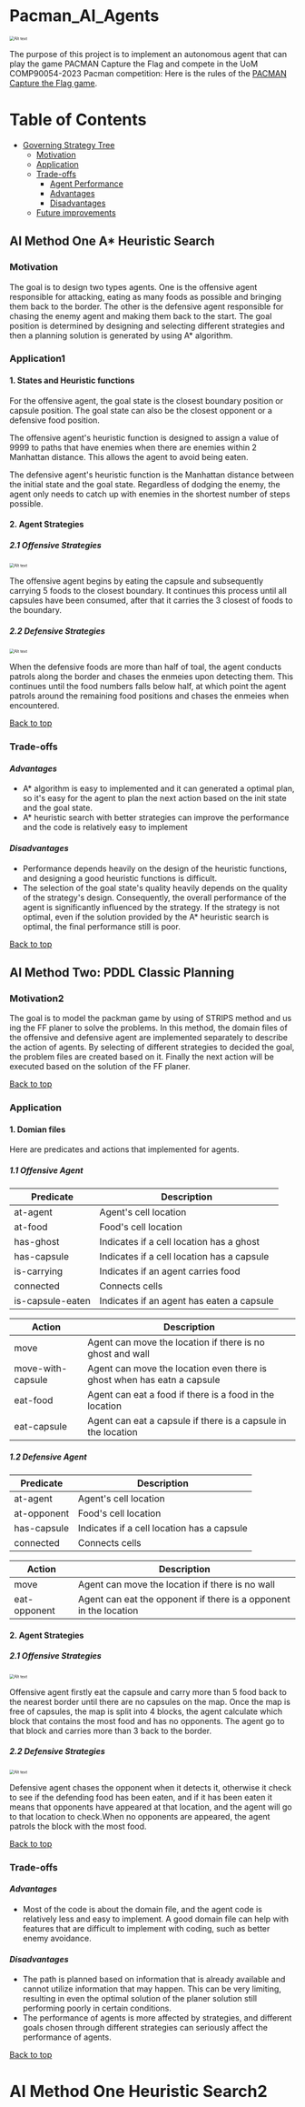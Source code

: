 # Pacman_AI_Agents
<img src="imgs/capture_the_flag.png" alt="Alt text" title="a title" style="zoom:50%;" />



The purpose of this project is to implement an autonomous agent that can play the game PACMAN Capture the Flag and compete in the UoM COMP90054-2023 Pacman competition:
Here is the rules of the [PACMAN Capture the Flag game](http://ai.berkeley.edu/contest.html).

# Table of Contents
- [Governing Strategy Tree](#AI-Method-One-Heuristic-Search2)
  * [Motivation](#motivation2)
  * [Application](#application)
  * [Trade-offs](#trade-offs) 
    - [Agent Performance](#performance)
    - [Advantages](#advantages)
    - [Disadvantages](#disadvantages)
  * [Future improvements](#future-improvements)

## AI Method One A* Heuristic Search

### Motivation  

The goal is to design two types agents. One is the offensive agent  responsible for attacking, eating as many foods as possible and bringing them back to the border. The other is the defensive agent responsible for chasing the enemy agent and making them back to the start. The goal position is determined by designing and selecting different strategies and then a planning solution is generated by using  A* algorithm.

### Application1

#### 1. States and Heuristic functions

For the offensive agent, the goal state is the closest boundary position or capsule position. The goal state can also be the closest opponent or a defensive food position.

The offensive agent's heuristic function is designed to assign a value of 9999 to paths that have enemies when there are enemies within 2 Manhattan distance. This allows the agent to avoid being eaten.

The defensive agent's heuristic function is the Manhattan distance between the initial state and the goal state. Regardless of dodging the enemy, the agent only needs to catch up with enemies in the shortest number of steps possible.

#### 2. Agent Strategies

##### 2.1 Offensive Strategies
<img src="imgs/2.png" alt="Alt text" title="a title" style="zoom:50%;" />

The offensive agent begins by eating the capsule and subsequently carrying 5 foods to the closest boundary. It continues this process until all capsules have been consumed, after that it carries the 3 closest of foods to the boundary.


##### 2.2 Defensive Strategies

<img src="imgs/1.png" alt="Alt text" title="a title" style="zoom:50%;" />

When the defensive foods are more than half of toal, the agent conducts patrols along the border and chases the enmeies upon detecting them. This continues until the food numbers falls below half, at which point the agent patrols around the remaining food positions and chases the enmeies when encountered.

[Back to top](#table-of-contents)

### Trade-offs  

#### *Advantages*  

* A* algorithm is easy to implemented and it can generated a optimal plan, so it's easy for the agent to plan the next action based on the init state and the goal state.
* A* heuristic search with better strategies can improve the performance and the code is relatively easy to implement

#### *Disadvantages*

* Performance depends heavily on the design of the heuristic functions, and designing a good heuristic functions is difficult.
* The selection of the goal state's quality heavily depends on the quality of the strategy's design. Consequently, the overall performance of the agent is significantly influenced by the strategy. If the strategy is not optimal, even if the solution provided by the A* heuristic search is optimal, the final performance still is poor.

[Back to top](#table-of-contents)

## AI Method Two: PDDL Classic Planning

### Motivation2  

The goal is to model the packman game by using of STRIPS method and us ing the FF planer to solve the problems. In this method, the domain files of the offensive and defensive agent are implemented separately to describe the action of agents. By selecting of different strategies to decided the goal, the problem files are created based on it. Finally the next action will be executed based on the solution of the FF planer.

[Back to top](#table-of-contents)

### Application

#### 1. Domian files

Here are predicates and actions that implemented for agents.

##### 1.1 Offensive Agent

| Predicate        | Description                                |
| ---------------- | ------------------------------------------ |
| at-agent         | Agent's cell location                      |
| at-food          | Food's cell location                       |
| has-ghost        | Indicates if a cell location has a ghost   |
| has-capsule      | Indicates if a cell location has a capsule |
| is-carrying      | Indicates if an agent carries food         |
| connected        | Connects cells                             |
| is-capsule-eaten | Indicates if an agent has eaten a capsule  |


| Action            | Description                                                  |
| ----------------- | ------------------------------------------------------------ |
| move              | Agent can move the location if there is no ghost and wall    |
| move-with-capsule | Agent can move the location even there is ghost when has eatn a capsule |
| eat-food          | Agent can eat a food if there is a food in the location      |
| eat-capsule       | Agent can eat a capsule if there is a capsule in the location |

##### 1.2 Defensive Agent

| Predicate   | Description                                |
| ----------- | ------------------------------------------ |
| at-agent    | Agent's cell location                      |
| at-opponent | Food's cell location                       |
| has-capsule | Indicates if a cell location has a capsule |
| connected   | Connects cells                             |

| Action       | Description                                                  |
| ------------ | ------------------------------------------------------------ |
| move         | Agent can move the location if there is no wall              |
| eat-opponent | Agent can eat the opponent if there is a opponent in the location |

#### 2. Agent Strategies

##### 2.1 Offensive Strategies

<img src="imgs/3.png" alt="Alt text" title="a title" style="zoom:50%;" />

Offensive agent firstly eat the capsule and carry more than 5 food back to the nearest border until there are no capsules on the map. Once the map is free of capsules, the map is split into 4 blocks, the agent calculate which block that contains the most food and has no opponents. The agent go to that block and carries more than 3 back to the border.

##### 2.2 Defensive Strategies

<img src="imgs/4.png" alt="Alt text" title="a title" style="zoom:50%;" />

Defensive agent chases the opponent when it detects it, otherwise it check to see if the defending food has been eaten, and if it has been eaten it means that opponents have appeared at that location, and the agent will go to that location to check.When no opponents are appeared, the agent patrols the block with the most food.

[Back to top](#table-of-contents)

### Trade-offs

#### *Advantages*  

*  Most of the code is about the domain file, and the agent code is relatively less and easy to implement. A good domain file can help with features that are difficult to implement with coding, such as better enemy avoidance.

#### *Disadvantages*

* The path is planned based on information that is already available and cannot utilize information that may happen. This can be very limiting, resulting in even the optimal solution of the planer solution still performing poorly in certain conditions.
* The performance of agents is more affected by strategies, and different goals chosen through different strategies can seriously affect the performance of agents.

[Back to top](#table-of-contents)
# AI Method One Heuristic Search2